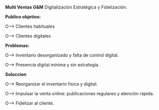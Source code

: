 **Multi Ventas G&M**
Digitalización Estratégica y Fidelización.

**Publico objetios:**

O--> Clientes habituales

O--> Clientes digitales

**Problemas:**

O--> Inventario desorganizado  y falta de control digital.
 
O--> Presencia digital minima y sin estrategia.

**Soluccion**

O--> Reorganizar el inventario fisica y digital.

O--> Impulsar la venta online: publicaciones regulares y atención rápida.

O--> Fidelizar al cliente.
